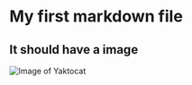 # My first markdown file

## It should have a image

![Image of Yaktocat](https://octodex.github.com/images/yaktocat.png)
